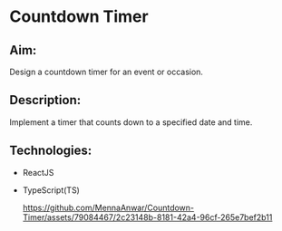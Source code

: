 # Countdown Timer

## Aim:
Design a countdown timer for an event or occasion.
## Description:
Implement a timer that counts down to a specified date and time.
## Technologies:
* ReactJS
* TypeScript(TS)

  https://github.com/MennaAnwar/Countdown-Timer/assets/79084467/2c23148b-8181-42a4-96cf-265e7bef2b11

